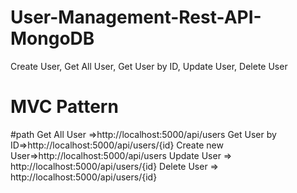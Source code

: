 # User-Management-Rest-API-MongoDB
Create User, Get All User, Get User by ID, Update User, Delete User
# MVC Pattern
#path
Get All User =>http://localhost:5000/api/users
Get User by ID=>http://localhost:5000/api/users/{id}
Create new User=>http://localhost:5000/api/users
Update User => http://localhost:5000/api/users/{id}
Delete User => http://localhost:5000/api/users/{id}
